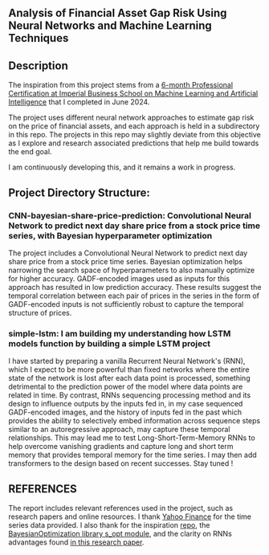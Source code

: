 ## Analysis of Financial Asset Gap Risk Using Neural Networks and Machine Learning Techniques

## Description
The inspiration from this project stems from a [6-month Professional Certification at Imperial Business School on Machine Learning and Artificial Intelligence](https://execed-online.imperial.ac.uk/professional-certificate-ml-ai) that I completed in June 2024. 

The project uses different neural network approaches to estimate gap risk on the price of financial assets, and each approach is held in a subdirectory in this repo. The projects in this repo may slightly deviate from this objective as I explore and research associated predictions that help me build towards the end goal.

I am continuously developing this, and it remains a work in progress.

## Project Directory Structure:
### CNN-bayesian-share-price-prediction: Convolutional Neural Network to predict next day share price from a stock price time series, with Bayesian hyperparameter optimization
  The project includes a Convolutional Neural Network to predict next day share price from a stock price time series. Bayesian optimization helps narrowing the search space of hyperparameters to also manually optimize for higher accuracy. GADF-encoded images used as inputs for this approach has resulted in low prediction accuracy. These results suggest the temporal correlation between each pair of prices in the series in the form of GADF-encoded inputs is not sufficiently robust to capture the temporal structure of prices.
### simple-lstm: I am building my understanding how LSTM models function by building a simple LSTM project
I have started by preparing a vanilla Recurrent Neural Network's (RNN), which I expect to be more powerful than fixed networks where the entire state of the network is lost after each data point is processed, something detrimental to the prediction power of the model where data points are related in time. By contrast, RNNs sequencing processing method and its design to influence outputs by the inputs fed in, in my case sequenced GADF-encoded images, and the history of inputs fed in the past which provides the ability to selectively embed information across sequence steps similar to an autoregressive approach, may capture these temporal relationships. This may lead me to test Long-Short-Term-Memory RNNs to help overcome vanishing gradients and capture long and short term memory that provides temporal memory for the time series. I may then add transformers to the design based on recent successes. Stay tuned !

## REFERENCES
The report includes relevant references used in the project, such as research papers and online resources. I thank [Yahoo Finance](https://pypi.org/project/yfinance/) for the time series data provided. I also thank for the inspiration [repo](https://github.com/ShubhamG2311/Financial-Time-Series-Forecasting), the [BayesianOptimization library s_opt module](https://github.com/bayesian-optimization/BayesianOptimization), and the clarity on RNNs advantages found [in this research paper](https://arxiv.org/pdf/1506.00019).
